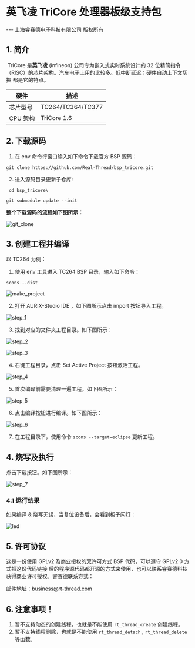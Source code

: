 # 英飞凌 TriCore 处理器板级支持包

--- 上海睿赛德电子科技有限公司 版权所有

## 1. 简介

​	TriCore 是**英飞凌** (infineon) 公司专为嵌入式实时系统设计的 32 位精简指令（RISC）的芯片架构。汽车电子上用的比较多。低中断延迟；硬件自动上下文切换 都是它的特点。

| 硬件     | 描述              |
| -------- | ----------------- |
| 芯片型号 | TC264/TC364/TC377 |
| CPU 架构 | TriCore 1.6       |

## 2. 下载源码

1. 在 env 命令行窗口输入如下命令下载官方 BSP 源码：

`git clone https://github.com/Real-Thread/bsp_tricore.git`

2. 进入源码目录更新子仓库:

` cd bsp_tricore\`

`git submodule update --init`

**整个下载源码的流程如下图所示：**

![git_clone](./picture/git_clone.png)

## 3. 创建工程并编译

以 TC264 为例：

1. 使用 env 工具进入 TC264 BSP 目录，输入如下命令：

```
scons --dist 
```

![make_project](./picture/make_project.png)

2. 打开 AURIX-Studio IDE ，如下图所示点击 import 按钮导入工程。

![step_1](./picture/step_1.png)

3. 找到对应的文件夹工程目录。如下图所示：

![step_2](./picture/step_2.png)

![step_3](./picture/step_3.png)

4. 右键工程目录，点击 Set Active Project 按钮激活工程。

![step_4](./picture/step_4.png)

5. 首次编译前需要清理一遍工程。如下图所示：

![step_5](./picture/step_5.png)

6. 点击编译按钮进行编译。如下图所示：

![step_6](./picture/step_6.png)

7.  在工程目录下，使用命令 `scons --target=eclipse` 更新工程。

## 4. 烧写及执行

点击下载按钮。如下图所示：

![step_7](./picture/step_7.png)

### 4.1 运行结果

如果编译 & 烧写无误，当复位设备后，会看到板子闪灯：

![led](./picture/led.png)

## 5. 许可协议

这是一份使用 GPLv2 及商业授权的双许可方式 BSP 代码，可以遵守 GPLv2.0 方式把这份代码链接
后的程序源代码都开源的方式来使用，也可以联系睿赛德科技获得商业许可授权。睿赛德联系方式：

邮件地址：business@rt-thread.com

## 6. 注意事项！

 1. 暂不支持动态的创建线程，也就是不能使用 `rt_thread_create` 创建线程。
 2. 暂不支持线程删除，也就是不能使用 `rt_thread_detach` , `rt_thread_delete` 等函数。